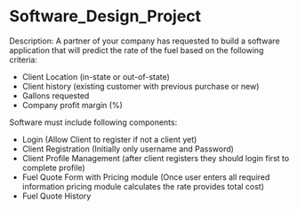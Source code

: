 # Software_Design_Project

Description: 
A partner of your company has requested to build a software application that will predict the rate of the fuel based on the following criteria:
- Client Location (in-state or out-of-state)
- Client history (existing customer with previous purchase or new)
- Gallons requested
- Company profit margin (%)

Software must include following components:
- Login (Allow Client to register if not a client yet)
- Client Registration (Initially only username and Password)
- Client Profile Management (after client registers they should login first to complete profile)
- Fuel Quote Form with Pricing module (Once user enters all required information pricing module calculates the rate provides total cost)
- Fuel Quote History
